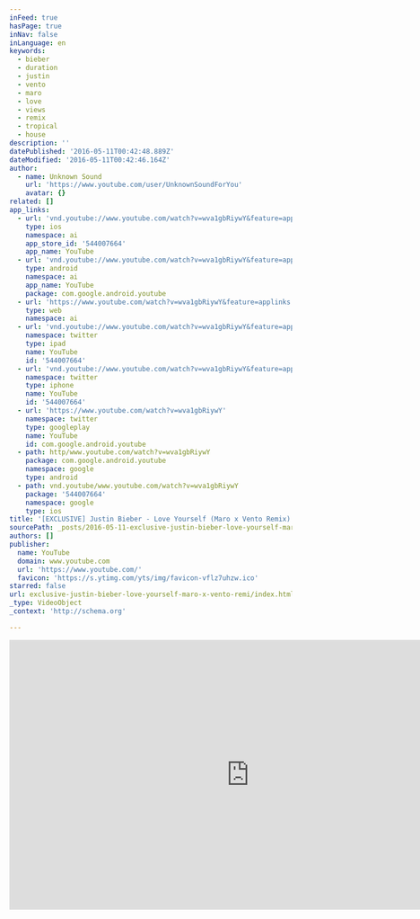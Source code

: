 ```yaml
---
inFeed: true
hasPage: true
inNav: false
inLanguage: en
keywords:
  - bieber
  - duration
  - justin
  - vento
  - maro
  - love
  - views
  - remix
  - tropical
  - house
description: ''
datePublished: '2016-05-11T00:42:48.889Z'
dateModified: '2016-05-11T00:42:46.164Z'
author:
  - name: Unknown Sound
    url: 'https://www.youtube.com/user/UnknownSoundForYou'
    avatar: {}
related: []
app_links:
  - url: 'vnd.youtube://www.youtube.com/watch?v=wva1gbRiywY&feature=applinks'
    type: ios
    namespace: ai
    app_store_id: '544007664'
    app_name: YouTube
  - url: 'vnd.youtube://www.youtube.com/watch?v=wva1gbRiywY&feature=applinks'
    type: android
    namespace: ai
    app_name: YouTube
    package: com.google.android.youtube
  - url: 'https://www.youtube.com/watch?v=wva1gbRiywY&feature=applinks'
    type: web
    namespace: ai
  - url: 'vnd.youtube://www.youtube.com/watch?v=wva1gbRiywY&feature=applinks'
    namespace: twitter
    type: ipad
    name: YouTube
    id: '544007664'
  - url: 'vnd.youtube://www.youtube.com/watch?v=wva1gbRiywY&feature=applinks'
    namespace: twitter
    type: iphone
    name: YouTube
    id: '544007664'
  - url: 'https://www.youtube.com/watch?v=wva1gbRiywY'
    namespace: twitter
    type: googleplay
    name: YouTube
    id: com.google.android.youtube
  - path: http/www.youtube.com/watch?v=wva1gbRiywY
    package: com.google.android.youtube
    namespace: google
    type: android
  - path: vnd.youtube/www.youtube.com/watch?v=wva1gbRiywY
    package: '544007664'
    namespace: google
    type: ios
title: '[EXCLUSIVE] Justin Bieber - Love Yourself (Maro x Vento Remix)'
sourcePath: _posts/2016-05-11-exclusive-justin-bieber-love-yourself-maro-x-vento-remi.md
authors: []
publisher:
  name: YouTube
  domain: www.youtube.com
  url: 'https://www.youtube.com/'
  favicon: 'https://s.ytimg.com/yts/img/favicon-vflz7uhzw.ico'
starred: false
url: exclusive-justin-bieber-love-yourself-maro-x-vento-remi/index.html
_type: VideoObject
_context: 'http://schema.org'

---
```

<iframe src="https://cdn.embedly.com/widgets/media.html?src=https%3A%2F%2Fwww.youtube.com%2Fembed%2Fwva1gbRiywY%3Ffeature%3Doembed&amp;url=https%3A%2F%2Fwww.youtube.com%2Fwatch%3Fv%3Dwva1gbRiywY&amp;image=https%3A%2F%2Fi.ytimg.com%2Fvi%2Fwva1gbRiywY%2Fhqdefault.jpg&amp;key=b7d04c9b404c499eba89ee7072e1c4f7&amp;type=text%2Fhtml&amp;schema=youtube" width="854" height="480" scrolling="no" frameborder="0" allowfullscreen="" style=""></iframe>